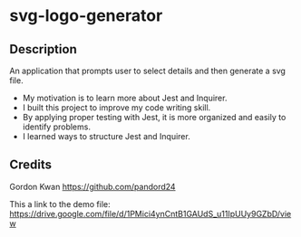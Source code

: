 # svg-logo-generator

## Description

An application that prompts user to select details and then generate a svg file.


- My motivation is to learn more about Jest and Inquirer.
- I built this project to improve my code writing skill. 
- By applying proper testing with Jest, it is more organized and easily to identify problems. 
- I learned ways to structure Jest and Inquirer.

## Credits

Gordon Kwan
https://github.com/pandord24

This a link to the demo file:
https://drive.google.com/file/d/1PMici4ynCntB1GAUdS_u11IpUUy9GZbD/view